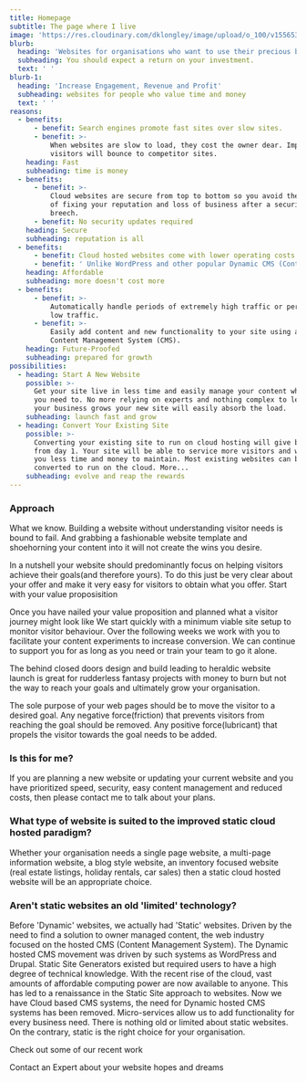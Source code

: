 ```yaml
---
title: Homepage
subtitle: The page where I live
image: 'https://res.cloudinary.com/dklongley/image/upload/o_100/v1556539856/chart.jpg'
blurb:
  heading: 'Websites for organisations who want to use their precious budget to increase visitor numbers, conversions and ultimately increase revenues and/or profits.'
  subheading: You should expect a return on your investment.
  text: ' '
blurb-1:
  heading: 'Increase Engagement, Revenue and Profit'
  subheading: websites for people who value time and money
  text: ' '
reasons:
  - benefits:
      - benefit: Search engines promote fast sites over slow sites.
      - benefit: >-
          When websites are slow to load, they cost the owner dear. Impatient
          visitors will bounce to competitor sites. 
    heading: Fast
    subheading: time is money
  - benefits:
      - benefit: >-
          Cloud websites are secure from top to bottom so you avoid the expense
          of fixing your reputation and loss of business after a security
          breech.
      - benefit: No security updates required
    heading: Secure
    subheading: reputation is all
  - benefits:
      - benefit: Cloud hosted websites come with lower operating costs.
      - benefit: ' Unlike WordPress and other popular Dynamic CMS (Content Management System) driven websites, cloud hosted websites use fewer computing resources.'
    heading: Affordable
    subheading: more doesn't cost more
  - benefits:
      - benefit: >-
          Automatically handle periods of extremely high traffic or periods of
          low traffic.
      - benefit: >-
          Easily add content and new functionality to your site using a secure
          Content Management System (CMS).
    heading: Future-Proofed
    subheading: prepared for growth
possibilities:
  - heading: Start A New Website
    possible: >-
      Get your site live in less time and easily manage your content whenever
      you need to. No more relying on experts and nothing complex to learn. As
      your business grows your new site will easily absorb the load.
    subheading: launch fast and grow
  - heading: Convert Your Existing Site
    possible: >-
      Converting your existing site to run on cloud hosting will give benefits
      from day 1. Your site will be able to service more visitors and will cost
      you less time and money to maintain. Most existing websites can be
      converted to run on the cloud. More...
    subheading: evolve and reap the rewards
---
```


### Approach

What we know. Building a website without understanding visitor needs is bound to fail. And
grabbing a fashionable website template and shoehorning your content into it will not create the wins you desire.

In a nutshell your website should predominantly focus on helping visitors achieve their goals(and therefore yours). To do this just be very clear about your offer and make it very easy for visitors to obtain what you offer. Start with your value proposisition

Once you have nailed your value proposition and planned what a visitor journey might look like We start quickly with a minimum viable site setup to monitor visitor behaviour. Over the following weeks we work with you to facilitate your content experiments to increase conversion. We can continue to support you for as long as you need or train your team to go it alone.

The behind closed doors design and build leading to heraldic website launch is great for rudderless fantasy projects with money to burn but not the way to reach your goals and ultimately grow your organisation.

The sole purpose of your web pages should be to move the visitor to a desired goal. Any negative force(friction) that prevents visitors from
reaching the goal should be removed. Any positive force(lubricant) that propels the visitor towards the goal needs to be added.

### Is this for me?

If you are planning a new website or updating your current website and you have prioritized speed, security, easy content management and reduced costs, then please contact me to talk about your plans.

### What type of website is suited to the improved static cloud hosted paradigm?

Whether your organisation needs a single page website, a multi-page information website, a blog style website, an inventory focused website (real estate listings, holiday rentals, car sales) then a static cloud hosted website will be an appropriate choice.

### Aren't static websites an old 'limited' technology?

Before 'Dynamic' websites, we actually had 'Static' websites. Driven by the need to find a solution to owner managed content, the web industry focused on the hosted CMS (Content Management System). The Dynamic hosted CMS movement was driven by such systems as WordPress and Drupal. Static Site Generators existed but required users to have a high degree of technical knowledge. With the recent rise of the cloud, vast amounts of affordable computing power are now available to anyone. This has led to a renaissance in the Static Site approach to websites. Now we have Cloud based CMS systems, the need for Dynamic hosted CMS systems has been removed. Micro-services allow us to add functionality for every business need. There is nothing old or limited about static websites. On the contrary, static is the right choice for your organisation. 

Check out some of our recent work

Contact an Expert about your website hopes and dreams

<!-- 
  - heading: Increase Functionality
    possible: >-
      The new cloud computing paradigm allows website owners to easily add
      business logic, often by just copying and pasting some provided code.
    subheading: easily add features and business logic
-->
